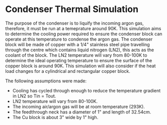 # Condenser Thermal Simulation

The purpose of the condenser is to liquify the incoming argon gas, therefore, it must be run at a temeprature around 90K. This simulation aims to determine the cooling power required to ensure the condenser block can operate at this temperature to condense the argon gas. The condenser block will be made of copper with a 1/4" stainless steel pipe travelling through the centre which contains liquid nitrogen (LN2), this acts as the coolant of the block. The LN2 temperature will vary from 80-100K to determine the ideal operating temperature to ensure the surface of the copper block is around 90K. This simulation will also consider if the heat load changes for a cylindrical and rectangular copper block.

The following assumptions were made:
- Cooling has cycled through enough to reduce the temperature gradient in LN2 so Tin = Tout.
- LN2 temperature will vary from 80-100K.
- The incoming air/argon gas will be at room temperature (293K).
- The feedthrough neck has a diameter of 1" and length of 32.54cm.
- The Cu block is about 3" wide by 1" high.
